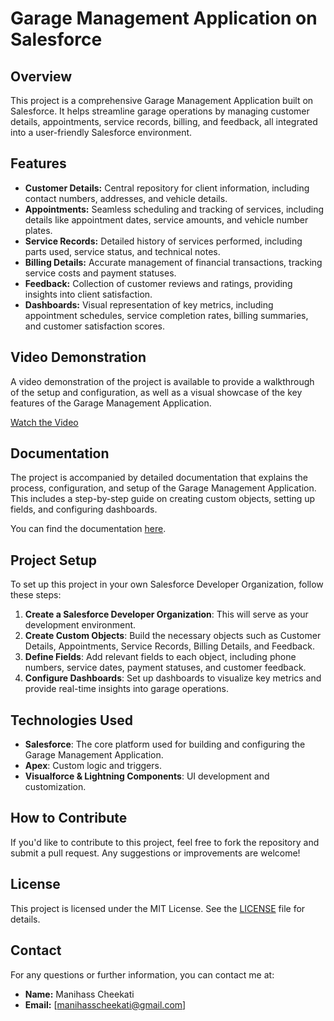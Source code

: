 # Garage Management Application on Salesforce

## Overview
This project is a comprehensive Garage Management Application built on Salesforce. It helps streamline garage operations by managing customer details, appointments, service records, billing, and feedback, all integrated into a user-friendly Salesforce environment.

## Features
- **Customer Details:** Central repository for client information, including contact numbers, addresses, and vehicle details.
- **Appointments:** Seamless scheduling and tracking of services, including details like appointment dates, service amounts, and vehicle number plates.
- **Service Records:** Detailed history of services performed, including parts used, service status, and technical notes.
- **Billing Details:** Accurate management of financial transactions, tracking service costs and payment statuses.
- **Feedback:** Collection of customer reviews and ratings, providing insights into client satisfaction.
- **Dashboards:** Visual representation of key metrics, including appointment schedules, service completion rates, billing summaries, and customer satisfaction scores.

## Video Demonstration
A video demonstration of the project is available to provide a walkthrough of the setup and configuration, as well as a visual showcase of the key features of the Garage Management Application.

[Watch the Video](https://drive.google.com/file/d/1RW7sjsM76D9nuk1fJn76M7MgtmxmJh23/view?usp=sharing)  


## Documentation
The project is accompanied by detailed documentation that explains the process, configuration, and setup of the Garage Management Application. This includes a step-by-step guide on creating custom objects, setting up fields, and configuring dashboards.

You can find the documentation [here](link_to_your_document).  

## Project Setup
To set up this project in your own Salesforce Developer Organization, follow these steps:

1. **Create a Salesforce Developer Organization**: This will serve as your development environment.
2. **Create Custom Objects**: Build the necessary objects such as Customer Details, Appointments, Service Records, Billing Details, and Feedback.
3. **Define Fields**: Add relevant fields to each object, including phone numbers, service dates, payment statuses, and customer feedback.
4. **Configure Dashboards**: Set up dashboards to visualize key metrics and provide real-time insights into garage operations.

## Technologies Used
- **Salesforce**: The core platform used for building and configuring the Garage Management Application.
- **Apex**: Custom logic and triggers.
- **Visualforce & Lightning Components**: UI development and customization.

## How to Contribute
If you'd like to contribute to this project, feel free to fork the repository and submit a pull request. Any suggestions or improvements are welcome!

## License
This project is licensed under the MIT License. See the [LICENSE](LICENSE) file for details.

## Contact
For any questions or further information, you can contact me at:  
- **Name:** Manihass Cheekati  
- **Email:** [manihasscheekati@gmail.com]
